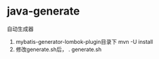 # java-generate
自动生成器

1. mybatis-generator-lombok-plugin目录下 mvn -U install
2. 修改generate.sh后，   . generate.sh

